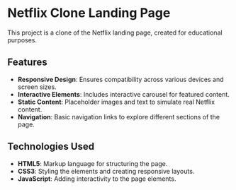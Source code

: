 # Netflix Clone Landing Page

This project is a clone of the Netflix landing page, created for educational purposes.

## Features

- **Responsive Design**: Ensures compatibility across various devices and screen sizes.
- **Interactive Elements**: Includes interactive carousel for featured content.
- **Static Content**: Placeholder images and text to simulate real Netflix content.
- **Navigation**: Basic navigation links to explore different sections of the page.

## Technologies Used

- **HTML5**: Markup language for structuring the page.
- **CSS3**: Styling the elements and creating responsive layouts.
- **JavaScript**: Adding interactivity to the page elements.
